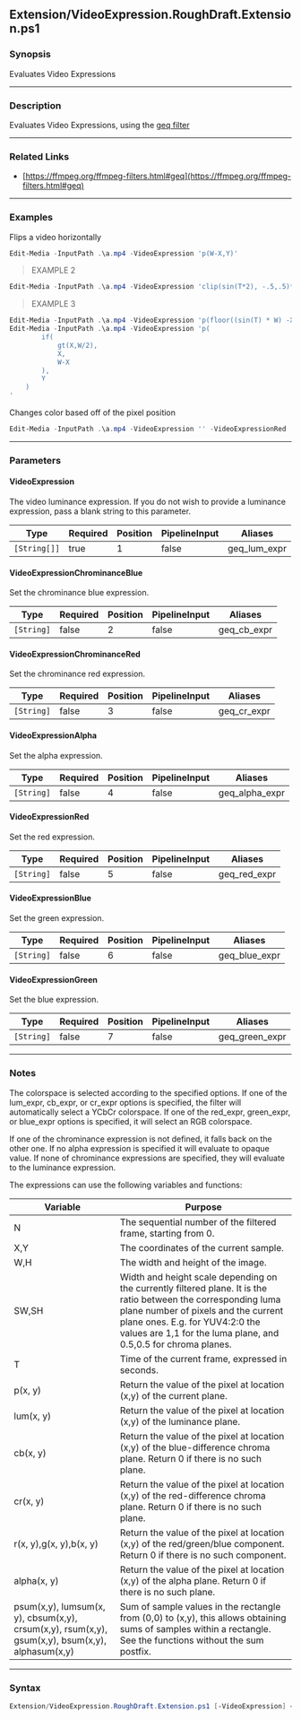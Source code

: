 Extension/VideoExpression.RoughDraft.Extension.ps1
--------------------------------------------------




### Synopsis
Evaluates Video Expressions



---


### Description

Evaluates Video Expressions, using the [geq filter](https://ffmpeg.org/ffmpeg-filters.html#geq)



---


### Related Links
* [https://ffmpeg.org/ffmpeg-filters.html#geq](https://ffmpeg.org/ffmpeg-filters.html#geq)





---


### Examples
Flips a video horizontally

```PowerShell
Edit-Media -InputPath .\a.mp4 -VideoExpression 'p(W-X,Y)'
```
> EXAMPLE 2

```PowerShell
Edit-Media -InputPath .\a.mp4 -VideoExpression 'clip(sin(T*2), -.5,.5)*p(X,Y)'
```
> EXAMPLE 3

```PowerShell
Edit-Media -InputPath .\a.mp4 -VideoExpression 'p(floor((sin(T) * W) -X),Y)'
Edit-Media -InputPath .\a.mp4 -VideoExpression 'p(        
        if(
            gt(X,W/2),
            X,
            W-X
        ),
        Y
    )
'
```
Changes color based off of the pixel position

```PowerShell
Edit-Media -InputPath .\a.mp4 -VideoExpression '' -VideoExpressionRed '(X*Y)/(W*H)*r(X,Y)' -VideoExpressionGreen '(1-X/W)*g(X,Y)' -VideoExpressionBlue '(H-Y)/H*b(X,Y)' -Verbose
```


---


### Parameters
#### **VideoExpression**

The video luminance expression.
If you do not wish to provide a luminance expression, pass a blank string to this parameter.






|Type        |Required|Position|PipelineInput|Aliases     |
|------------|--------|--------|-------------|------------|
|`[String[]]`|true    |1       |false        |geq_lum_expr|



#### **VideoExpressionChrominanceBlue**

Set the chrominance blue expression.






|Type      |Required|Position|PipelineInput|Aliases    |
|----------|--------|--------|-------------|-----------|
|`[String]`|false   |2       |false        |geq_cb_expr|



#### **VideoExpressionChrominanceRed**

Set the chrominance red expression.






|Type      |Required|Position|PipelineInput|Aliases    |
|----------|--------|--------|-------------|-----------|
|`[String]`|false   |3       |false        |geq_cr_expr|



#### **VideoExpressionAlpha**

Set the alpha expression.






|Type      |Required|Position|PipelineInput|Aliases       |
|----------|--------|--------|-------------|--------------|
|`[String]`|false   |4       |false        |geq_alpha_expr|



#### **VideoExpressionRed**

Set the red expression.






|Type      |Required|Position|PipelineInput|Aliases     |
|----------|--------|--------|-------------|------------|
|`[String]`|false   |5       |false        |geq_red_expr|



#### **VideoExpressionBlue**

Set the green expression.






|Type      |Required|Position|PipelineInput|Aliases      |
|----------|--------|--------|-------------|-------------|
|`[String]`|false   |6       |false        |geq_blue_expr|



#### **VideoExpressionGreen**

Set the blue expression.






|Type      |Required|Position|PipelineInput|Aliases       |
|----------|--------|--------|-------------|--------------|
|`[String]`|false   |7       |false        |geq_green_expr|





---


### Notes
The colorspace is selected according to the specified options. If one of the lum_expr, cb_expr, or cr_expr options is specified, the filter will automatically select a YCbCr colorspace. If one of the red_expr, green_expr, or blue_expr options is specified, it will select an RGB colorspace.

If one of the chrominance expression is not defined, it falls back on the other one. If no alpha expression is specified it will evaluate to opaque value. If none of chrominance expressions are specified, they will evaluate to the luminance expression.

The expressions can use the following variables and functions:

|Variable|Purpose|
|--------|-------|
|N       |The sequential number of the filtered frame, starting from 0.|
|X,Y     |The coordinates of the current sample.|    
|W,H     |The width and height of the image.|    
|SW,SH   |Width and height scale depending on the currently filtered plane. It is the ratio between the corresponding luma plane number of pixels and the current plane ones. E.g. for YUV4:2:0 the values are 1,1 for the luma plane, and 0.5,0.5 for chroma planes.|
|T       |Time of the current frame, expressed in seconds.|
|p(x, y) |Return the value of the pixel at location (x,y) of the current plane.|
|lum(x, y)|Return the value of the pixel at location (x,y) of the luminance plane.|
|cb(x, y)|Return the value of the pixel at location (x,y) of the blue-difference chroma plane. Return 0 if there is no such plane.|
|cr(x, y)|Return the value of the pixel at location (x,y) of the red-difference chroma plane. Return 0 if there is no such plane.|
|r(x, y),g(x, y),b(x, y)|Return the value of the pixel at location (x,y) of the red/green/blue component. Return 0 if there is no such component.
|alpha(x, y)|Return the value of the pixel at location (x,y) of the alpha plane. Return 0 if there is no such plane.|
|psum(x,y), lumsum(x, y), cbsum(x,y), crsum(x,y), rsum(x,y), gsum(x,y), bsum(x,y), alphasum(x,y)|Sum of sample values in the rectangle from (0,0) to (x,y), this allows obtaining sums of samples within a rectangle. See the functions without the sum postfix.|



---


### Syntax
```PowerShell
Extension/VideoExpression.RoughDraft.Extension.ps1 [-VideoExpression] <String[]> [[-VideoExpressionChrominanceBlue] <String>] [[-VideoExpressionChrominanceRed] <String>] [[-VideoExpressionAlpha] <String>] [[-VideoExpressionRed] <String>] [[-VideoExpressionBlue] <String>] [[-VideoExpressionGreen] <String>] [<CommonParameters>]
```
